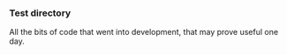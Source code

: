 ### Test directory

All the bits of code that went into development, that may
prove useful one day.


